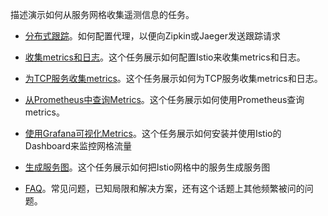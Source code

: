 描述演示如何从服务网格收集遥测信息的任务。

* [分布式跟踪](distributed-tracing.md)。如何配置代理，以便向Zipkin或Jaeger发送跟踪请求

* [收集metrics和日志](metrics-logs.md)。这个任务展示如何配置Istio来收集metrics和日志。

* [为TCP服务收集metrics](tcp-metrics.md)。这个任务展示如何为TCP服务收集metrics和日志。

* [从Prometheus中查询Metrics](querying-metrics.md)。这个任务展示如何使用Prometheus查询metrics。

* [使用Grafana可视化Metrics](using-istio-dashboard.md)。这个任务展示如何安装并使用Istio的Dashboard来监控网格流量

* [生成服务图](servicegraph.md)。这个任务展示如何把Istio网格中的服务生成服务图

* [FAQ](faq.md)。常见问题，已知局限和解决方案，还有这个话题上其他频繁被问的问题。



